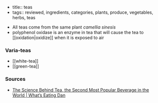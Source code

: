 - title:: teas
- tags:: reviewed, ingredients, categories, plants, produce, vegetables, herbs, teas

* All teas come from the same plant _camellia sinesis_
* polyphenol oxidase is an enzyme in tea that will cause the tea to [[oxidation|oxidize]] when it is exposed to air

### Varia-teas
* [[white-tea]]
* [[green-tea]]

### Sources
* [The Science Behind Tea, the Second Most Popular Beverage in the World | What’s Eating Dan](https://www.youtube.com/watch?v=RrQVkh-gF4Y)